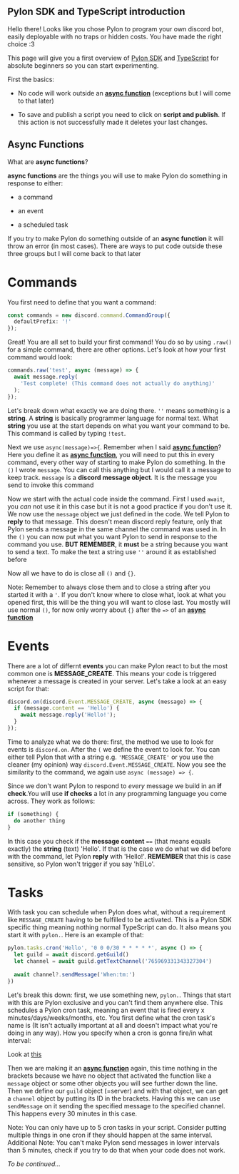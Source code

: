 ## Pylon SDK and TypeScript introduction

Hello there! Looks like you chose Pylon to program your own discord bot, easily deployable with no traps or hidden costs. You have made the right choice :3

This page will give you a first overview of [Pylon SDK](https://pylon.bot/docs/intro) and [TypeScript](https://www.typescriptlang.org/) for absolute beginners so you can start experimenting.

First the basics:

  * No code will work outside an [**async function**](https://github.com/Kile/Pylondocs/blob/main/introduction.markdown#async-functions) (exceptions but I will come to that later)
  
  * To save and publish a script you need to click on **script and publish**. If this action is not successfully made it deletes your last changes.
  
## Async Functions
  
  What are **async functions**?
  
  **async functions** are the things you will use to make Pylon do something in response to either:
  
  * a command
  
  * an event
  
  * a scheduled task
  
  If you try to make Pylon do something outside of an **async function** it will throw an error (in most cases). There are ways to put code outside these three groups but I will come back to that later
  
# Commands
  
You first need to define that you want a command: 
```ts
const commands = new discord.command.CommandGroup({
  defaultPrefix: '!'
});
```
Great! You are all set to build your first command! You do so by using `.raw()` for a simple command, there are other options.
Let's look at how your first command would look:

```ts
commands.raw('test', async (message) => {
  await message.reply(
    'Test complete! (This command does not actually do anything)'
  );
});

```
Let's break down what exactly we are doing there. `''` means something is a **string**. A **string** is basically programmer language for normal
text. What **string** you use at the start depends on what you want your command to be. This command is called by typing `!test`.

Next we use `async(message)=>{`. Remember when I said [**async function**](https://github.com/Kile/Pylondocs/blob/main/introduction.markdown#async-functions)? Here you define it as [**async function**](https://github.com/Kile/Pylondocs/blob/main/introduction.markdown#async-functions), you will need to put this in every command, every other way of starting to make Pylon do something. In the `()` I wrote `message`. You can call this anything but I would call it a message to keep track. `message` is a **discord message object**. It is the message you send to invoke this command

Now we start with the actual code inside the command. First I used `await`, you *can* not use it in this case but it is not a good practice if you
don't use it. We now use the `message` object we just defined in the code. We tell Pylon to **reply** to that message. This doesn't mean discord reply feature,
only that Pylon sends a message in the same channel the command was used in. In the `()` you can now put what you want Pylon to send in response to the command
you use. **BUT REMEMBER**, it **must** be a string because you want to send a text. To make the text a string use `''` around it as established before

Now all we have to do is close all `()` and `{}`.

Note: Remember to always close them and to close a string after you started it with a `'`. If you don't know where to close what, look at what you opened
first, this will be the thing you will want to close last. You mostly will use normal `()`, for now only worry about `{}` after the `=>` of an [**async function**](https://github.com/Kile/Pylondocs/blob/main/introduction.markdown#async-functions)

# Events

There are a lot of differnt **events** you can make Pylon react to but the most common one is **MESSAGE_CREATE**. This means your code is triggered whenever a message is created in your server. Let's take a look at an easy script for that:

```ts
discord.on(discord.Event.MESSAGE_CREATE, async (message) => {
  if (message.content == 'Hello') {
    await message.reply('Hello!');
  }
});
```
Time to analyze what we do there: first, the method we use to look for events is `discord.on`. After the `(` we define the event to look for. You can either tell Pylon that with a string e.g. `'MESSAGE_CREATE'` or you use the cleaner (my opinion) way `discord.Event.MESSAGE_CREATE`. Now you see the similarity to the command, we again use `async (message) => {`.

Since we don't want Pylon to respond to *every* message we build in an **if check**.You will use **if checks** a lot in any programming language you come across. They work as follows:
```ts
if (something) {
  do another thing
}
```
In this case you check if the **message content** `==` (that means equals exactly) the **string** (text) 'Hello'. If that is the case we do what we did before with the command, let Pylon **reply** with 'Hello!'. **REMEMBER** that this is case sensitive, so Pylon won't trigger if you say 'hElLo'.

# Tasks

With task you can schedule when Pylon does what, without a requirement like `MESSAGE_CREATE` having to be fulfilled to be activated. This is a Pylon SDK specific thing meaning nothing normal TypeScript can do. It also means you start it with `pylon.`. Here is an example of that:

```ts
pylon.tasks.cron('Hello', '0 0 0/30 * * * * *', async () => {
  let guild = await discord.getGuild()
  let channel = await guild.getTextChannel('765969331343327304')
  
  await channel?.sendMessage('When:tm:')
})
```

Let's break this down: first, we use something new, `pylon.`. Things that start with this are Pylon exclusive and you can't find them anywhere else. This schedules a Pylon cron task, meaning an event that is fired every x minutes/days/weeks/months, etc. You first define what the cron task's name is (It isn't actually important at all and doesn't impact what you're doing in any way). How you specify when a cron is gonna fire/in what interval:

Look at [this](https://docs.oracle.com/cd/E12058_01/doc/doc.1014/e12030/cron_expressions.htm)

Then we are making it an [**async function**](https://github.com/Kile/Pylondocs/blob/main/introduction.markdown#async-functions) again, this time nothing in the brackets because we have no object that activated the function like a `message` object or some other objects you will see further down the line. Then we define our `guild` object (=server) and with that object, we can get a `channel` object by putting its ID in the brackets. Having this we can use `sendMessage` on it sending the specified message to the specified channel. This happens every 30 minutes in this case. 

Note: You can only have up to 5 cron tasks in your script. Consider putting multiple things in one cron if they should happen at the same interval. 
Additional Note: You can't make Pylon send messages in lower intervals than 5 minutes, check if you try to do that when your code does not work.

*To be continued...*
